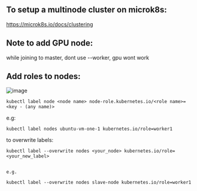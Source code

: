  ## To setup a multinode cluster on microk8s:
 https://microk8s.io/docs/clustering

 ## Note to add GPU node:

 while joining to master, dont use --worker, gpu wont work
 
 ## Add roles to nodes:
 ![image](https://user-images.githubusercontent.com/36572440/154898571-f2f58d27-6696-48a2-83cf-855101ddbb5d.png)
 ```
kubectl label node <node name> node-role.kubernetes.io/<role name>=<key - (any name)>
```
e.g:
```
kubectl label nodes ubuntu-vm-one-1 kubernetes.io/role=worker1
```
to overwrite labels:
```
kubectl label --overwrite nodes <your_node> kubernetes.io/role=<your_new_label>


e.g.

kubectl label --overwrite nodes slave-node kubernetes.io/role=worker1
```
